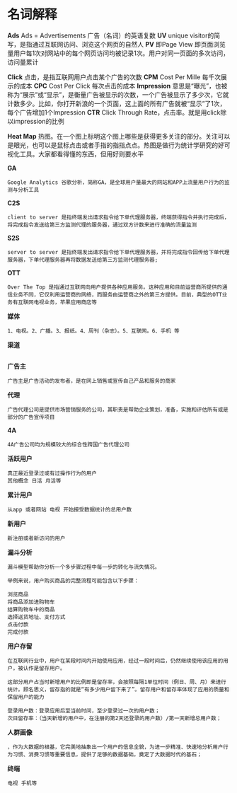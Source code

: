 # 名词解释



**Ads** 
     Ads = Advertisements 广告（名词）的英语复数
**UV** 
     unique visitor的简写，是指通过互联网访问、浏览这个网页的自然人
**PV** 
    即Page View 即页面浏览量用户每1次对网站中的每个网页访问均被记录1次。用户对同一页面的多次访问，访问量累计

**Click** 
    点击，是指互联网用户点击某个广告的次数
**CPM** 
    Cost Per Mille  每千次展示的成本
**CPC** 
    Cost Per Click  每次点击的成本
**Impression** 
    意思是“曝光”，也被称为“展示”或“显示”，是衡量广告被显示的次数，一个广告被显示了多少次，它就计数多少。比如，你打开新浪的一个页面，这上面的所有广告就被“显示”了1次，每个广告增加1个Impression
**CTR** 
    Click Through Rate，点击率。就是用click除以impression的比例

**Heat Map** 
    热图。在一个图上标明这个图上哪些是获得更多关注的部分。关注可以是眼光，也可以是鼠标点击或者手指的指指点点。热图是做行为统计学研究的好可视化工具。大家都看得懂的东西，但用好则要水平

**GA** 

    Google Analytics 谷歌分析，简称GA，是全球用户量最大的网站和APP上流量用户行为的监测与分析工具

**C2S** 

    client to server 是指终端发出请求指令给下单代理服务器，终端获得指令并执行完成后，将完成指令发送给第三方监测代理的服务器，通过双方计数来进行准确的流量监测
**S2S** 

```
server to server 是指终端发出请求指令给下单代理服务器，并将完成指令回传给下单代理服务器，下单代理服务器再将数据发送给第三方监测代理服务器;
```

**OTT** 

```
Over The Top 是指通过互联网向用户提供各种应用服务。这种应用和目前运营商所提供的通信业务不同，它仅利用运营商的网络，而服务由运营商之外的第三方提供。目前，典型的OTT业务有互联网电视业务，苹果应用商店等
```


**媒体** 

```
1、电视。2、广播。3、报纸。4、周刊（杂志）。5、互联网。6、手机 等
```
**渠道** 

```

```
**广告主** 

```
广告主是广告活动的发布者，是在网上销售或宣传自己产品和服务的商家
```
**代理** 

```
广告代理公司是提供市场营销服务的公司，其职责是帮助企业策划，准备，实施和评估所有或是部分的广告宣传项目
```
**4A** 

```
4A广告公司均为规模较大的综合性跨国广告代理公司
```

**活跃用户** 

```
真正最近登录过或有过操作行为的用户
其他概念 日活 月活等
```
**累计用户** 

```
从app 或者网站 电视 开始接受数据统计的总用户数 
```

**新用户** 

```
新注册或者新访问的用户
```

**漏斗分析** 

```
漏斗模型帮助你分析一个多步骤过程中每一步的转化与流失情况。

举例来说，用户购买商品的完整流程可能包含以下步骤：

浏览商品
将商品添加进购物车
结算购物车中的商品
选择送货地址、支付方式
点击付款
完成付款
```

**用户存留** 

```
在互联网行业中，用户在某段时间内开始使用应用，经过一段时间后，仍然继续使用该应用的用户，被认作是留存用户。

这部分用户占当时新增用户的比例即是留存率，会按照每隔1单位时间（例日、周、月）来进行统计。顾名思义，留存指的就是“有多少用户留下来了”。留存用户和留存率体现了应用的质量和保留用户的能力

登录用户数：登录应用后至当前时间，至少登录过一次的用户数；
次日留存率：（当天新增的用户中，在注册的第2天还登录的用户数）/第一天新增总用户数；
```
**人群画像** 

```
，作为大数据的根基，它完美地抽象出一个用户的信息全貌，为进一步精准、快速地分析用户行为习惯、消费习惯等重要信息，提供了足够的数据基础，奠定了大数据时代的基石；
```

**终端** 

```
电视 手机等
```